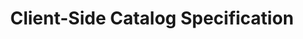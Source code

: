 ---
title: Client-Side Catalog Specification
last_updated: 2020-07-31
sidebar: tdsTutorial_sidebar
toc: false
permalink: client_side_catalog_specification.html
---
